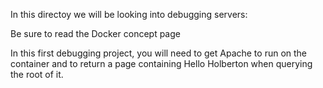 In this directoy we will be looking into debugging servers:

Be sure to read the Docker concept page

In this first debugging project, you will need to get Apache to run on the container and to return a page containing Hello Holberton when querying the root of it.